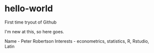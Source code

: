 # hello-world
First time tryout of Github

I'm new at this, so here goes.

Name - Peter Robertson
Interests - econometrics, statistics, R, Rstudio, Latin

